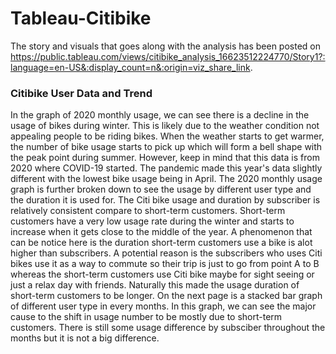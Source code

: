 # Tableau-Citibike

The story and visuals that goes along with the analysis has been posted on https://public.tableau.com/views/citibike_analysis_16623512224770/Story1?:language=en-US&:display_count=n&:origin=viz_share_link.

### Citibike User Data and Trend
In the graph of 2020 monthly usage, we can see there is a decline in the usage of bikes during winter. This is likely due to the weather condition not appealing people to be riding bikes. When the weather starts to get warmer, the number of bike usage starts to pick up which will form a bell shape with the peak point during summer. However, keep in mind that this data is from 2020 where COVID-19 started. The pandemic made this year's data slightly different with the lowest bike usage being in April. The 2020 monthly usage graph is further broken down to see the usage by different user type and the duration it is used for. The Citi bike usage and duration by subscriber is relatively consistent compare to short-term customers. Short-term customers have a very low usage rate during the winter and starts to increase when it gets close to the middle of the year. A phenomenon that can be notice here is the duration short-term customers use a bike is alot higher than subscribers. A potential reason is the subscribers who uses Citi bikes use it as a way to commute so their trip is just to go from point A to B whereas the short-term customers use Citi bike maybe for sight seeing or just a relax day with friends. Naturally this made the usage duration of short-term customers to be longer. On the next page is a stacked bar graph of different user type in every months. In this graph, we can see the major cause to the shift in usage number to be mostly due to short-term customers. There is still some usage difference by subsciber throughout the months but it is not a big difference. 
